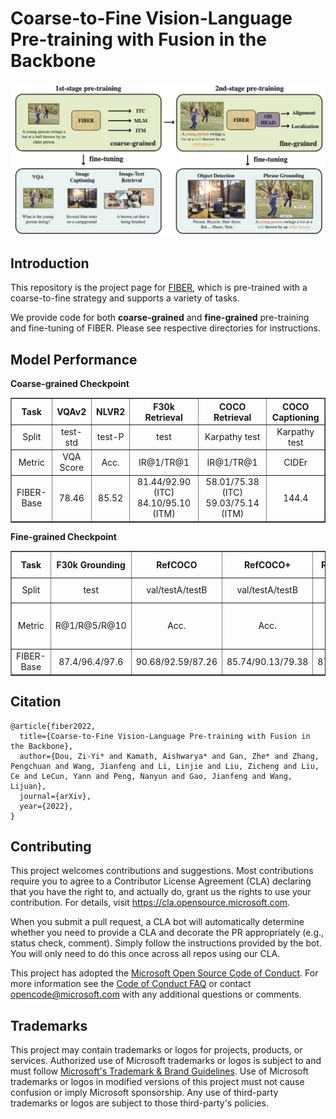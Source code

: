 # Coarse-to-Fine Vision-Language Pre-training with Fusion in the Backbone

<img src="figs/fiber_pipeline.png" width="800">

## Introduction

This repository is the project page for [FIBER](), which is pre-trained with a coarse-to-fine strategy and supports a variety of tasks.

We provide code for both **coarse-grained** and **fine-grained** pre-training and fine-tuning of FIBER. Please see respective directories for instructions.

## Model Performance

**Coarse-grained Checkpoint**
<table border="1" width="100%">
    <tr align="center">
        <th>Task</th><th>VQAv2</th><th>NLVR2</th><th>F30k Retrieval</th><th>COCO Retrieval</th><th>COCO Captioning</th>
    </tr>
    <tr align="center">
        <td>Split</td><td>test-std</td><td>test-P</td><td>test</td><td>Karpathy test</td><td>Karpathy test</td>
    </tr>
    <tr align="center">
        <td>Metric</td><td>VQA Score</td><td>Acc.</td><td>IR@1/TR@1</td><td>IR@1/TR@1</td><td>CIDEr</td>
    </tr>
    <tr align="center">
        <td>FIBER-Base</td><td>78.46</td><td>85.52</td><td>81.44/92.90 (ITC) 84.10/95.10 (ITM)</td><td>58.01/75.38 (ITC) 59.03/75.14 (ITM)</td><td>144.4</td>
    </tr>
</table>

**Fine-grained Checkpoint**
<table border="1" width="100%">
    <tr align="center">
        <th>Task</th><th>F30k Grounding</th><th>RefCOCO</th><th>RefCOCO+</th><th>RefCOCOg</th><th>COCO Detection</th><th>LVIS</th><th>ODinW</th>
    </tr>
    <tr align="center">
        <td>Split</td><td>test</td><td>val/testA/testB</td><td>val/testA/testB</td><td>val/test</td><td>Val 2017</td><td>MiniVal</td><td>13 Datasets</td>
    </tr>
    <tr align="center">
        <td>Metric</td><td>R@1/R@5/R@10</td><td>Acc.</td><td>Acc.</td><td>Acc.</td><td>Zero-shot/Fine-tune AP</td><td>Zero-shot/Fine-tune AP</td><td>Avg. Zero-shot/Fine-tune AP</td>
    </tr>
    <tr align="center">
        <td>FIBER-Base</td><td>87.4/96.4/97.6</td><td>90.68/92.59/87.26</td><td>85.74/90.13/79.38</td><td>87.11/87.32</td><td>49.3/58.4</td><td>35.8/56.9</td><td>47.0/65.9</td>
    </tr>
</table>


## Citation
```
@article{fiber2022,
  title={Coarse-to-Fine Vision-Language Pre-training with Fusion in the Backbone},
  author={Dou, Zi-Yi* and Kamath, Aishwarya* and Gan, Zhe* and Zhang, Pengchuan and Wang, Jianfeng and Li, Linjie and Liu, Zicheng and Liu, Ce and LeCun, Yann and Peng, Nanyun and Gao, Jianfeng and Wang, Lijuan},
  journal={arXiv},
  year={2022},
}
```

## Contributing

This project welcomes contributions and suggestions.  Most contributions require you to agree to a
Contributor License Agreement (CLA) declaring that you have the right to, and actually do, grant us
the rights to use your contribution. For details, visit https://cla.opensource.microsoft.com.

When you submit a pull request, a CLA bot will automatically determine whether you need to provide
a CLA and decorate the PR appropriately (e.g., status check, comment). Simply follow the instructions
provided by the bot. You will only need to do this once across all repos using our CLA.

This project has adopted the [Microsoft Open Source Code of Conduct](https://opensource.microsoft.com/codeofconduct/).
For more information see the [Code of Conduct FAQ](https://opensource.microsoft.com/codeofconduct/faq/) or
contact [opencode@microsoft.com](mailto:opencode@microsoft.com) with any additional questions or comments.

## Trademarks

This project may contain trademarks or logos for projects, products, or services. Authorized use of Microsoft 
trademarks or logos is subject to and must follow 
[Microsoft's Trademark & Brand Guidelines](https://www.microsoft.com/en-us/legal/intellectualproperty/trademarks/usage/general).
Use of Microsoft trademarks or logos in modified versions of this project must not cause confusion or imply Microsoft sponsorship.
Any use of third-party trademarks or logos are subject to those third-party's policies.

